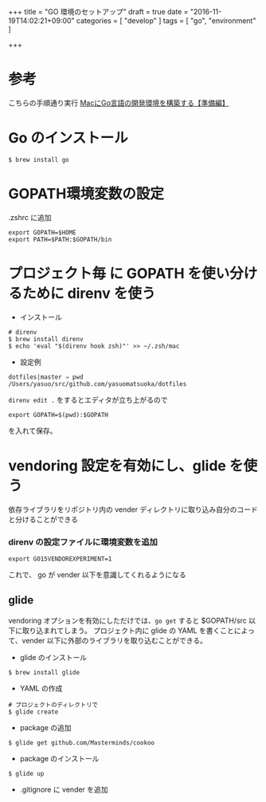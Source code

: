 +++
title = "GO 環境のセットアップ"
draft = true
date = "2016-11-19T14:02:21+09:00"
categories = [ "develop" ]
tags = [ "go", "environment" ]

+++

# 参考
こちらの手順通り実行
[MacにGo言語の開発環境を構築する【準備編】](http://blog.flup.jp/2016/02/16/dev_golang_keeping_vendoring/)

# Go のインストール
```
$ brew install go
```

# GOPATH環境変数の設定
.zshrc に追加
```
export GOPATH=$HOME
export PATH=$PATH:$GOPATH/bin
```

# プロジェクト毎 に GOPATH を使い分けるために direnv を使う
- インストール
```
# direnv
$ brew install direnv
$ echo 'eval "$(direnv hook zsh)"' >> ~/.zsh/mac
```

- 設定例
```
dotfiles|master ⇒ pwd
/Users/yasuo/src/github.com/yasuomatsuoka/dotfiles
```
```direnv edit .``` をするとエディタが立ち上がるので
```
export GOPATH=$(pwd):$GOPATH
```
を入れて保存。

# vendoring 設定を有効にし、glide を使う
依存ライブラリをリポジトリ内の vender ディレクトリに取り込み自分のコードと分けることができる
### direnv の設定ファイルに環境変数を追加
```
export GO15VENDOREXPERIMENT=1
```
これで、 go が vender 以下を意識してくれるようになる

## glide
vendoring オプションを有効にしただけでは、```go get``` すると $GOPATH/src 以下に取り込まれてしまう。
プロジェクト内に glide の YAML を書くことによって、vender 以下に外部のライブラリを取り込むことができる。

- glide のインストール
```
$ brew install glide
```

- YAML の作成
```
# プロジェクトのディレクトリで
$ glide create
```
- package の追加
```
$ glide get github.com/Masterminds/cookoo
```

- package のインストール
```
$ glide up
```

- .gitignore に vender を追加
